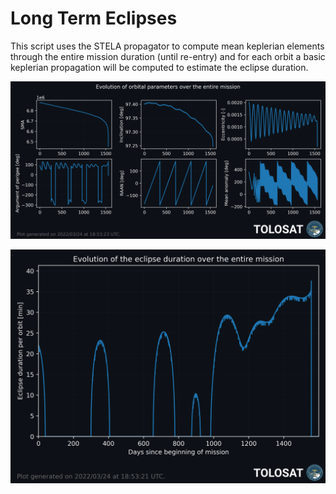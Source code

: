 # Long Term Eclipses
This script uses the STELA propagator to compute mean keplerian elements through the entire mission duration (until re-entry) and for each orbit a basic keplerian propagation will be computed to estimate the eclipse duration.

![Evolution of the orbit](https://github.com/TOLOSAT/mission-analysis-celestlab/blob/main/PythonPlots/LongTermEclipses/long_term_orbit_dark.png)

![Evolution of the eclipse duration per orbit](https://github.com/TOLOSAT/mission-analysis-celestlab/blob/main/PythonPlots/LongTermEclipses/long_term_eclipses_dark.png)
